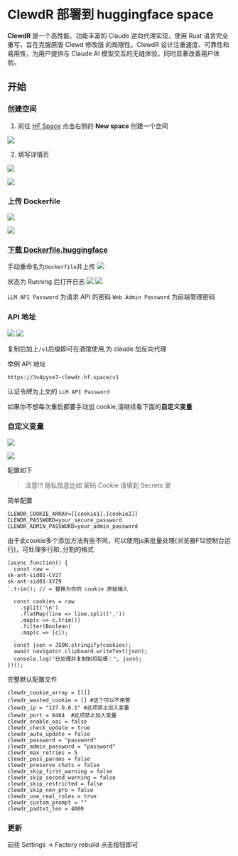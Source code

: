 # ClewdR 部署到 huggingface space

**ClewdR** 是一个高性能、功能丰富的 Claude 逆向代理实现，使用 Rust 语言完全重写，旨在克服原版 Clewd 修改版 的局限性。ClewdR 设计注重速度、可靠性和易用性，为用户提供与 Claude AI 模型交互的无缝体验，同时显著改善用户体验。

## 开始

### 创建空间

1. 前往 [HF Space](https://hf.space) 点击右侧的 **New space** 创建一个空间

![](https://raw.githubusercontent.com/Goojoe/PicList/master/images/2025-04-26_15-14-31_651.avif)

2. 填写详情页

![](https://raw.githubusercontent.com/Goojoe/PicList/master/images/2025-04-26_15-14-35_000.avif)

![](https://raw.githubusercontent.com/Goojoe/PicList/master/images/2025-04-26_15-14-37_973.avif)

### 上传 Dockerfile

![](https://raw.githubusercontent.com/Goojoe/PicList/master/images/2025-04-26_15-14-41_795.avif)

![](https://raw.githubusercontent.com/Goojoe/PicList/master/images/2025-04-26_15-14-44_914.avif)

### [下载 Dockerfile.huggingface](https://github.com/Xerxes-2/clewdr/blob/master/Dockerfile.huggingface)

手动重命名为`Dockerfile`并上传
![](https://raw.githubusercontent.com/Goojoe/PicList/master/images/2025-04-26_15-14-48_851.avif)

状态为 Running 后打开日志
![](https://raw.githubusercontent.com/Goojoe/PicList/master/images/2025-04-26_15-14-52_190.avif)
![](https://raw.githubusercontent.com/Goojoe/PicList/master/images/2025-04-26_15-14-56_188.avif)

`LLM API Password` 为请求 API 的密码
`Web Admin Password` 为前端管理密码

### API 地址

![](https://raw.githubusercontent.com/Goojoe/PicList/master/images/2025-04-26_15-14-58_660.avif)
![](https://raw.githubusercontent.com/Goojoe/PicList/master/images/2025-04-26_15-15-02_846.avif)

复制后加上`/v1`后缀即可在酒馆使用,为 claude 加反向代理

举例 API 地址

```
https://3v4pyve7-clewdr.hf.space/v1
```

认证令牌为上文的 `LLM API Password`

如果你不想每次重启都要手动加 cookie,请继续看下面的**自定义变量**

### 自定义变量

![](https://raw.githubusercontent.com/Goojoe/PicList/master/images/2025-04-26_15-15-05_524.avif)

![](https://raw.githubusercontent.com/Goojoe/PicList/master/images/2025-04-26_15-15-08_059.avif)

配置如下

> 注意!!! 隐私信息比如 密码 Cookie 请填到 Secrets 里

简单配置

```env
CLEWDR_COOKIE_ARRAY=[[cookie1],[cookie2]]
CLEWDR_PASSWORD=your_secure_password
CLEWDR_ADMIN_PASSWORD=your_admin_password
```

由于此cookie多个添加方法有些不同，可以使用js来批量处理(浏览器F12控制台运行)，可处理多行和`,`分割的格式
```
(async function() {
  const raw = `
sk-ant-sid01-CV27
sk-ant-sid01-XYZ9
`.trim(); // ← 替换为你的 cookie 原始输入

  const cookies = raw
    .split('\n')
    .flatMap(line => line.split(','))
    .map(c => c.trim())
    .filter(Boolean)
    .map(c => [c]);

  const json = JSON.stringify(cookies);
  await navigator.clipboard.writeText(json);
  console.log("已处理并复制到剪贴板：", json);
})();

```

完整默认配置文件

```env
clewdr_cookie_array = [[]]
clewdr_wasted_cookie = [] #这个可以不用管
clewdr_ip = "127.0.0.1" #此项禁止加入变量
clewdr_port = 8484  #此项禁止加入变量
clewdr_enable_oai = false
clewdr_check_update = true
clewdr_auto_update = false
clewdr_password = "password"
clewdr_admin_password = "password"
clewdr_max_retries = 5
clewdr_pass_params = false
clewdr_preserve_chats = false
clewdr_skip_first_warning = false
clewdr_skip_second_warning = false
clewdr_skip_restricted = false
clewdr_skip_non_pro = false
clewdr_use_real_roles = true
clewdr_custom_prompt = ""
clewdr_padtxt_len = 4000
```

### 更新

前往 Settings -> Factory rebuild 点击按钮即可
